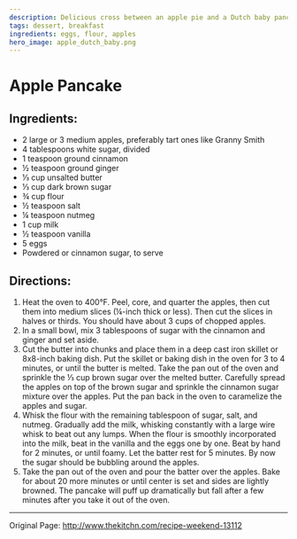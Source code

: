 ```yaml
---
description: Delicious cross between an apple pie and a Dutch baby pancake. 
tags: dessert, breakfast
ingredients: eggs, flour, apples
hero_image: apple_dutch_baby.png
---
```


# Apple Pancake

## Ingredients:

  * 2 large or 3 medium apples, preferably tart ones like Granny Smith
  * 4 tablespoons white sugar, divided
  * 1 teaspoon ground cinnamon
  * ½ teaspoon ground ginger
  * ⅓ cup unsalted butter
  * ⅓ cup dark brown sugar
  * ¾ cup flour
  * ½ teaspoon salt
  * ¼ teaspoon nutmeg
  * 1 cup milk
  * ½ teaspoon vanilla
  * 5 eggs
  * Powdered or cinnamon sugar, to serve

## Directions:

1. Heat the oven to 400°F. Peel, core, and quarter the apples, then cut them into medium slices (¼-inch thick or less). Then cut the slices in halves or thirds. You should have about 3 cups of chopped apples.
2. In a small bowl, mix 3 tablespoons of sugar with the cinnamon and ginger and set aside.
3. Cut the butter into chunks and place them in a deep cast iron skillet or 8x8-inch baking dish. Put the skillet or baking dish in the oven for 3 to 4 minutes, or until the butter is melted. Take the pan out of the oven and sprinkle the ⅓ cup brown sugar over the melted butter. Carefully spread the apples on top of the brown sugar and sprinkle the cinnamon sugar mixture over the apples. Put the pan back in the oven to caramelize the apples and sugar.
4. Whisk the flour with the remaining tablespoon of sugar, salt, and nutmeg. Gradually add the milk, whisking constantly with a large wire whisk to beat out any lumps. When the flour is smoothly incorporated into the milk, beat in the vanilla and the eggs one by one. Beat by hand for 2 minutes, or until foamy. Let the batter rest for 5 minutes. By now the sugar should be bubbling around the apples.
5. Take the pan out of the oven and pour the batter over the apples. Bake for about 20 more minutes or until center is set and sides are lightly browned. The pancake will puff up dramatically but fall after a few minutes after you take it out of the oven.

* * *

Original Page: <http://www.thekitchn.com/recipe-weekend-13112>
